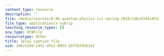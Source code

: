 ```yaml
---
content_type: resource
description: ''
file: /media/courses/8-06-quantum-physics-iii-spring-2018/1d6c634d1452dfe10853d3ffbf45b1e2_Uux0VkKaoxY.srt
file_type: application/x-subrip
learning_resource_types: []
ocw_type: OCWFile
resourcetype: Other
title: 3play caption file
uid: 1d6c634d-1452-dfe1-0853-d3ffbf45b1e2
---
```

